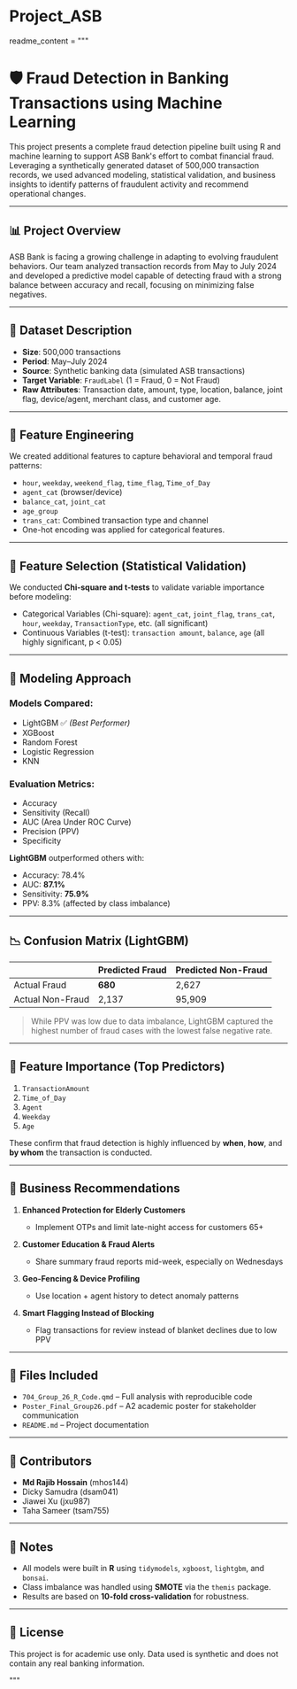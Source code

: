 # Project_ASB

readme_content = """
# 🛡️ Fraud Detection in Banking Transactions using Machine Learning

This project presents a complete fraud detection pipeline built using R and machine learning to support ASB Bank's effort to combat financial fraud. Leveraging a synthetically generated dataset of 500,000 transaction records, we used advanced modeling, statistical validation, and business insights to identify patterns of fraudulent activity and recommend operational changes.

---

## 📊 Project Overview

ASB Bank is facing a growing challenge in adapting to evolving fraudulent behaviors. Our team analyzed transaction records from May to July 2024 and developed a predictive model capable of detecting fraud with a strong balance between accuracy and recall, focusing on minimizing false negatives.

---

## 📁 Dataset Description

- **Size**: 500,000 transactions
- **Period**: May–July 2024
- **Source**: Synthetic banking data (simulated ASB transactions)
- **Target Variable**: `FraudLabel` (1 = Fraud, 0 = Not Fraud)
- **Raw Attributes**: Transaction date, amount, type, location, balance, joint flag, device/agent, merchant class, and customer age.

---

## 🧱 Feature Engineering

We created additional features to capture behavioral and temporal fraud patterns:
- `hour`, `weekday`, `weekend_flag`, `time_flag`, `Time_of_Day`
- `agent_cat` (browser/device)
- `balance_cat`, `joint_cat`
- `age_group`
- `trans_cat`: Combined transaction type and channel
- One-hot encoding was applied for categorical features.

---

## 🧪 Feature Selection (Statistical Validation)

We conducted **Chi-square and t-tests** to validate variable importance before modeling:

- Categorical Variables (Chi-square): `agent_cat`, `joint_flag`, `trans_cat`, `hour`, `weekday`, `TransactionType`, etc. (all significant)
- Continuous Variables (t-test): `transaction amount`, `balance`, `age` (all highly significant, p < 0.05)

---

## 🤖 Modeling Approach

### Models Compared:
- LightGBM ✅ *(Best Performer)*
- XGBoost
- Random Forest
- Logistic Regression
- KNN

### Evaluation Metrics:
- Accuracy
- Sensitivity (Recall)
- AUC (Area Under ROC Curve)
- Precision (PPV)
- Specificity

**LightGBM** outperformed others with:
- Accuracy: 78.4%
- AUC: **87.1%**
- Sensitivity: **75.9%**
- PPV: 8.3% (affected by class imbalance)

---

## 📉 Confusion Matrix (LightGBM)

|                | Predicted Fraud | Predicted Non-Fraud |
|----------------|------------------|----------------------|
| Actual Fraud   | **680**          | 2,627                |
| Actual Non-Fraud | 2,137          | 95,909               |

> While PPV was low due to data imbalance, LightGBM captured the highest number of fraud cases with the lowest false negative rate.

---

## 🌟 Feature Importance (Top Predictors)

1. `TransactionAmount`
2. `Time_of_Day`
3. `Agent`
4. `Weekday`
5. `Age`

These confirm that fraud detection is highly influenced by **when**, **how**, and **by whom** the transaction is conducted.

---

## 🧠 Business Recommendations

1. **Enhanced Protection for Elderly Customers**
   - Implement OTPs and limit late-night access for customers 65+

2. **Customer Education & Fraud Alerts**
   - Share summary fraud reports mid-week, especially on Wednesdays

3. **Geo-Fencing & Device Profiling**
   - Use location + agent history to detect anomaly patterns

4. **Smart Flagging Instead of Blocking**
   - Flag transactions for review instead of blanket declines due to low PPV

---

## 📂 Files Included

- `704_Group_26_R_Code.qmd` – Full analysis with reproducible code
- `Poster_Final_Group26.pdf` – A2 academic poster for stakeholder communication
- `README.md` – Project documentation

---

## 👥 Contributors

- **Md Rajib Hossain** (mhos144)
- Dicky Samudra (dsam041)
- Jiawei Xu (jxu987)
- Taha Sameer (tsam755)

---

## 📌 Notes

- All models were built in **R** using `tidymodels`, `xgboost`, `lightgbm`, and `bonsai`.
- Class imbalance was handled using **SMOTE** via the `themis` package.
- Results are based on **10-fold cross-validation** for robustness.

---

## 📄 License

This project is for academic use only. Data used is synthetic and does not contain any real banking information.

"""


